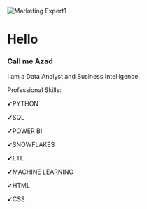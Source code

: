 ![Marketing Expert1](https://github.com/Azad2181/Azad2181/assets/121395998/05281bc8-f6db-485c-bbcc-9fd05ed330f6)

# Hello
### Call me Azad
I am a Data Analyst and Business Intelligence. 

Professional Skills: 

✔PYTHON

✔SQL 

✔POWER BI

✔SNOWFLAKES

✔ETL

✔MACHINE LEARNING

✔HTML 

✔CSS












